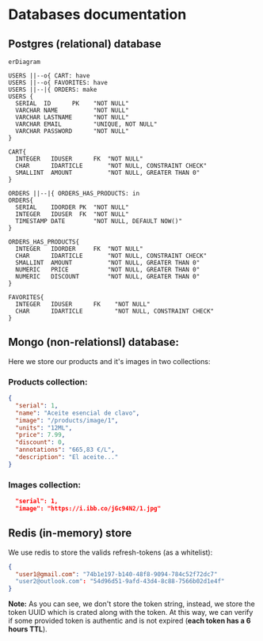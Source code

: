 # Databases documentation

## Postgres (relational) database

```mermaid
erDiagram

USERS ||--o{ CART: have
USERS ||--o{ FAVORITES: have
USERS ||--|{ ORDERS: make
USERS {
  SERIAL  ID      PK    "NOT NULL"
  VARCHAR NAME          "NOT NULL"
  VARCHAR LASTNAME      "NOT NULL"
  VARCHAR EMAIL         "UNIQUE, NOT NULL"
  VARCHAR PASSWORD      "NOT NULL"
}

CART{
  INTEGER   IDUSER      FK  "NOT NULL"
  CHAR      IDARTICLE       "NOT NULL, CONSTRAINT CHECK"
  SMALLINT  AMOUNT          "NOT NULL, GREATER THAN 0"
}

ORDERS ||--|{ ORDERS_HAS_PRODUCTS: in
ORDERS{
  SERIAL    IDORDER PK  "NOT NULL"
  INTEGER   IDUSER  FK  "NOT NULL"
  TIMESTAMP DATE        "NOT NULL, DEFAULT NOW()"
}

ORDERS_HAS_PRODUCTS{
  INTEGER   IDORDER     FK  "NOT NULL"
  CHAR      IDARTICLE       "NOT NULL, CONSTRAINT CHECK"
  SMALLINT  AMOUNT          "NOT NULL, GREATER THAN 0"
  NUMERIC   PRICE           "NOT NULL, GREATER THAN 0"
  NUMERIC   DISCOUNT        "NOT NULL, GREATER THAN 0"
}

FAVORITES{
  INTEGER   IDUSER      FK    "NOT NULL"
  CHAR      IDARTICLE         "NOT NULL, CONSTRAINT CHECK"
}

```

## Mongo (non-relationsl) database: 


Here we store our products and it's images in two collections:

### Products collection: 

```json
{
  "serial": 1, 
  "name": "Aceite esencial de clavo", 
  "image": "/products/image/1",
  "units": "12ML",
  "price": 7.99, 
  "discount": 0, 
  "annotations": "665,83 €/L", 
  "description": "El aceite..."
}
```

### Images collection:

```json
  "serial": 1, 
  "image": "https://i.ibb.co/jGc94N2/1.jpg"
```

## Redis (in-memory) store

We use redis to store the valids refresh-tokens (as a whitelist): 

```json
{
  "user1@gmail.com": "74b1e197-b140-48f8-9094-784c52f72dc7"
  "user2@outlook.com": "54d96d51-9afd-43d4-8c88-7566b02d1e4f"
}
```

**Note:** As you can see, we don't store the token string, instead, we store the token UUID which is crated along with the token. At this way, we can verify if some provided token is authentic and is not expired (**each token has a 6 hours TTL**).
